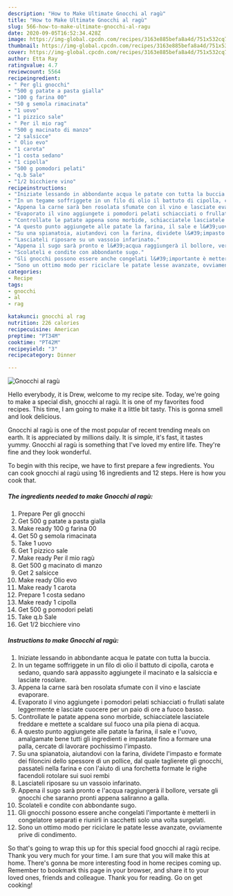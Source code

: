 ```yaml
---
description: "How to Make Ultimate Gnocchi al ragù"
title: "How to Make Ultimate Gnocchi al ragù"
slug: 566-how-to-make-ultimate-gnocchi-al-ragu
date: 2020-09-05T16:52:34.428Z
image: https://img-global.cpcdn.com/recipes/3163e885befa8a4d/751x532cq70/gnocchi-al-ragu-recipe-main-photo.jpg
thumbnail: https://img-global.cpcdn.com/recipes/3163e885befa8a4d/751x532cq70/gnocchi-al-ragu-recipe-main-photo.jpg
cover: https://img-global.cpcdn.com/recipes/3163e885befa8a4d/751x532cq70/gnocchi-al-ragu-recipe-main-photo.jpg
author: Etta Ray
ratingvalue: 4.7
reviewcount: 5564
recipeingredient:
- " Per gli gnocchi"
- "500 g patate a pasta gialla"
- "100 g farina 00"
- "50 g semola rimacinata"
- "1 uovo"
- "1 pizzico sale"
- " Per il mio rag"
- "500 g macinato di manzo"
- "2 salsicce"
- " Olio evo"
- "1 carota"
- "1 costa sedano"
- "1 cipolla"
- "500 g pomodori pelati"
- "q.b Sale"
- "1/2 bicchiere vino"
recipeinstructions:
- "Iniziate lessando in abbondante acqua le patate con tutta la buccia."
- "In un tegame soffriggete in un filo di olio il battuto di cipolla, carota e sedano, quando sarà appassito aggiungete il macinato e la salsiccia e lasciate rosolare."
- "Appena la carne sarà ben rosolata sfumate con il vino e lasciate evaporare."
- "Evaporato il vino aggiungete i pomodori pelati schiacciati o frullati salate leggermente e lasciate cuocere per un paio di ore a fuoco basso."
- "Controllate le patate appena sono morbide, schiacciatele lasciatele freddare e mettete a scaldare sul fuoco una pila piena di acqua."
- "A questo punto aggiungete alle patate la farina, il sale e l&#39;uovo, amalgamate bene tutti gli ingredienti e impastate fino a formare una palla, cercate di lavorare pochissimo l&#39;impasto."
- "Su una spianatoia, aiutandovi con la farina, dividete l&#39;impasto e formate dei filoncini dello spessore di un pollice, dal quale taglierete gli gnocchi, passateli nella farina e con l&#39;aiuto di una forchetta formate le righe facendoli rotolare sui suoi rembi"
- "Lasciateli riposare su un vassoio infarinato."
- "Appena il sugo sarà pronto e l&#39;acqua raggiungerà il bollore, versate gli gnocchi che saranno pronti appena saliranno a galla."
- "Scolateli e condite con abbondante sugo."
- "Gli gnocchi possono essere anche congelati l&#39;importante è metterli in congelatore separati e riunirli in sacchetti solo una volta surgelati."
- "Sono un ottimo modo per riciclare le patate lesse avanzate, ovviamente prive di condimento."
categories:
- Recipe
tags:
- gnocchi
- al
- rag

katakunci: gnocchi al rag 
nutrition: 226 calories
recipecuisine: American
preptime: "PT34M"
cooktime: "PT42M"
recipeyield: "3"
recipecategory: Dinner

---
```



![Gnocchi al ragù](https://img-global.cpcdn.com/recipes/3163e885befa8a4d/751x532cq70/gnocchi-al-ragu-recipe-main-photo.jpg)

Hello everybody, it is Drew, welcome to my recipe site. Today, we're going to make a special dish, gnocchi al ragù. It is one of my favorites food recipes. This time, I am going to make it a little bit tasty. This is gonna smell and look delicious.

Gnocchi al ragù is one of the most popular of recent trending meals on earth. It is appreciated by millions daily. It is simple, it's fast, it tastes yummy. Gnocchi al ragù is something that I've loved my entire life. They're fine and they look wonderful.




To begin with this recipe, we have to first prepare a few ingredients. You can cook gnocchi al ragù using 16 ingredients and 12 steps. Here is how you cook that.

<!--inarticleads1-->

##### The ingredients needed to make Gnocchi al ragù:

1. Prepare  Per gli gnocchi
1. Get 500 g patate a pasta gialla
1. Make ready 100 g farina 00
1. Get 50 g semola rimacinata
1. Take 1 uovo
1. Get 1 pizzico sale
1. Make ready  Per il mio ragù
1. Get 500 g macinato di manzo
1. Get 2 salsicce
1. Make ready  Olio evo
1. Make ready 1 carota
1. Prepare 1 costa sedano
1. Make ready 1 cipolla
1. Get 500 g pomodori pelati
1. Take q.b Sale
1. Get 1/2 bicchiere vino




<!--inarticleads2-->

##### Instructions to make Gnocchi al ragù:

1. Iniziate lessando in abbondante acqua le patate con tutta la buccia.
1. In un tegame soffriggete in un filo di olio il battuto di cipolla, carota e sedano, quando sarà appassito aggiungete il macinato e la salsiccia e lasciate rosolare.
1. Appena la carne sarà ben rosolata sfumate con il vino e lasciate evaporare.
1. Evaporato il vino aggiungete i pomodori pelati schiacciati o frullati salate leggermente e lasciate cuocere per un paio di ore a fuoco basso.
1. Controllate le patate appena sono morbide, schiacciatele lasciatele freddare e mettete a scaldare sul fuoco una pila piena di acqua.
1. A questo punto aggiungete alle patate la farina, il sale e l&#39;uovo, amalgamate bene tutti gli ingredienti e impastate fino a formare una palla, cercate di lavorare pochissimo l&#39;impasto.
1. Su una spianatoia, aiutandovi con la farina, dividete l&#39;impasto e formate dei filoncini dello spessore di un pollice, dal quale taglierete gli gnocchi, passateli nella farina e con l&#39;aiuto di una forchetta formate le righe facendoli rotolare sui suoi rembi
1. Lasciateli riposare su un vassoio infarinato.
1. Appena il sugo sarà pronto e l&#39;acqua raggiungerà il bollore, versate gli gnocchi che saranno pronti appena saliranno a galla.
1. Scolateli e condite con abbondante sugo.
1. Gli gnocchi possono essere anche congelati l&#39;importante è metterli in congelatore separati e riunirli in sacchetti solo una volta surgelati.
1. Sono un ottimo modo per riciclare le patate lesse avanzate, ovviamente prive di condimento.




So that's going to wrap this up for this special food gnocchi al ragù recipe. Thank you very much for your time. I am sure that you will make this at home. There's gonna be more interesting food in home recipes coming up. Remember to bookmark this page in your browser, and share it to your loved ones, friends and colleague. Thank you for reading. Go on get cooking!
